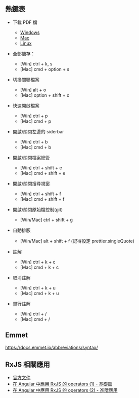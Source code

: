 ## 熱鍵表

- 下載 PDF 檔
    - [Windows](https://code.visualstudio.com/shortcuts/keyboard-shortcuts-windows.pdf)
    - [Mac](https://code.visualstudio.com/shortcuts/keyboard-shortcuts-macos.pdf)
    - [Linux](https://code.visualstudio.com/shortcuts/keyboard-shortcuts-linux.pdf)

- 全部儲存：
    - [Win] ctrl + k, s
    - [Mac] cmd + option + s

- 切換關聯檔案
    - [Win] alt + o
    - [Mac] option + shift + o

- 快速開啟檔案
    - [Win] ctrl + p
    - [Mac] cmd + p

- 開啟/關閉左邊的 siderbar
    - [Win] ctrl + b
    - [Mac] cmd + b

- 開啟/關閉檔案總管
    - [Win] ctrl + shift + e
    - [Mac] cmd + shift + e

- 開啟/關閉搜尋視窗
    - [Win] ctrl + shift + f
    - [Mac] cmd + shift + f

- 開啟/關閉原始檔控制(git)
    - [Win/Mac] ctrl + shift + g

- 自動排版
    - [Win/Mac] alt + shift + f (記得設定 prettier.singleQuote)

- 註解
    - [Win] ctrl + k + c
    - [Mac] cmd + k + c

- 取消註解
    - [Win] ctrl + k + u
    - [Mac] cmd + k + u

- 單行註解
    - [Win] ctrl + /
    - [Mac] cmd + /

## Emmet

https://docs.emmet.io/abbreviations/syntax/

## RxJS 相關應用

- [官方文件](https://rxjs-dev.firebaseapp.com/)
- [在 Angular 中應用 RxJS 的 operators (1) - 基礎篇](https://wellwind.idv.tw/blog/2018/11/13/mastering-angular-29-angular-with-rxjs-basic/)
- [在 Angular 中應用 RxJS 的 operators (2) - 進階應用](https://wellwind.idv.tw/blog/2018/11/14/mastering-angular-30-angular-with-rxjs-advanced/)